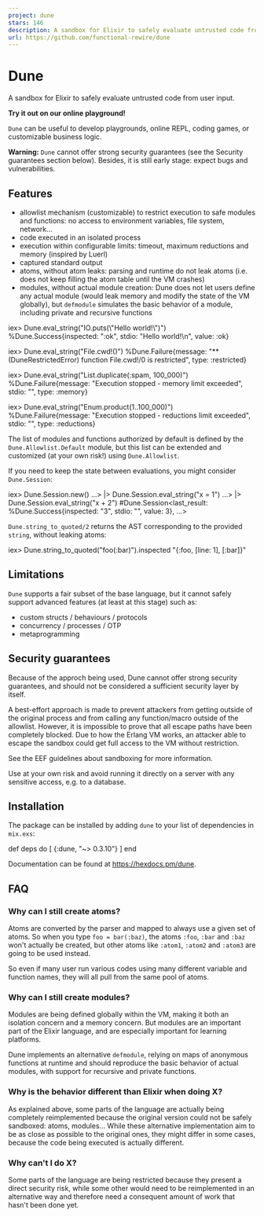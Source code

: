 ```yaml
---
project: dune
stars: 146
description: A sandbox for Elixir to safely evaluate untrusted code from user input
url: https://github.com/functional-rewire/dune
---
```


Dune
====

A sandbox for Elixir to safely evaluate untrusted code from user input.

**Try it out on our online playground!**

`Dune` can be useful to develop playgrounds, online REPL, coding games, or customizable business logic.

**Warning:** `Dune` cannot offer strong security guarantees (see the Security guarantees section below). Besides, it is still early stage: expect bugs and vulnerabilities.

Features
--------

-   allowlist mechanism (customizable) to restrict execution to safe modules and functions: no access to environment variables, file system, network...
-   code executed in an isolated process
-   execution within configurable limits: timeout, maximum reductions and memory (inspired by Luerl)
-   captured standard output
-   atoms, without atom leaks: parsing and runtime do not leak atoms (i.e. does not keep filling the atom table until the VM crashes)
-   modules, without actual module creation: Dune does not let users define any actual module (would leak memory and modify the state of the VM globally), but `defmodule` simulates the basic behavior of a module, including private and recursive functions

iex\> Dune.eval\_string("IO.puts(\\"Hello world!\\")")
%Dune.Success{inspected: ":ok", stdio: "Hello world!\\n", value: :ok}

iex\> Dune.eval\_string("File.cwd!()")
%Dune.Failure{message: "\*\* (DuneRestrictedError) function File.cwd!/0 is restricted", type: :restricted}

iex\> Dune.eval\_string("List.duplicate(:spam, 100\_000)")
%Dune.Failure{message: "Execution stopped - memory limit exceeded", stdio: "", type: :memory}

iex\> Dune.eval\_string("Enum.product(1..100\_000)")
%Dune.Failure{message: "Execution stopped - reductions limit exceeded", stdio: "", type: :reductions}

The list of modules and functions authorized by default is defined by the `Dune.Allowlist.Default` module, but this list can be extended and customized (at your own risk!) using `Dune.Allowlist`.

If you need to keep the state between evaluations, you might consider `Dune.Session`:

iex\> Dune.Session.new()
...\> |> Dune.Session.eval\_string("x = 1")
...\> |> Dune.Session.eval\_string("x + 2")
#Dune.Session<last\_result: %Dune.Success{inspected: "3", stdio: "", value: 3}, ...>

`Dune.string_to_quoted/2` returns the AST corresponding to the provided `string`, without leaking atoms:

iex\> Dune.string\_to\_quoted("foo(:bar)").inspected
"{:foo, \[line: 1\], \[:bar\]}"

Limitations
-----------

`Dune` supports a fair subset of the base language, but it cannot safely support advanced features (at least at this stage) such as:

-   custom structs / behaviours / protocols
-   concurrency / processes / OTP
-   metaprogramming

Security guarantees
-------------------

Because of the approch being used, Dune cannot offer strong security guarantees, and should not be considered a sufficient security layer by itself.

A best-effort approach is made to prevent attackers from getting outside of the original process and from calling any function/macro outside of the allowlist. However, it is impossible to prove that all escape paths have been completely blocked. Due to how the Erlang VM works, an attacker able to escape the sandbox could get full access to the VM without restriction.

See the EEF guidelines about sandboxing for more information.

Use at your own risk and avoid running it directly on a server with any sensitive access, e.g. to a database.

Installation
------------

The package can be installed by adding `dune` to your list of dependencies in `mix.exs`:

def deps do
  \[
    {:dune, "~> 0.3.10"}
  \]
end

Documentation can be found at https://hexdocs.pm/dune.

FAQ
---

### Why can I still create atoms?

Atoms are converted by the parser and mapped to always use a given set of atoms. So when you type `foo = bar(:baz)`, the atoms `:foo`, `:bar` and `:baz` won't actually be created, but other atoms like `:atom1`, `:atom2` and `:atom3` are going to be used instead.

So even if many user run various codes using many different variable and function names, they will all pull from the same pool of atoms.

### Why can I still create modules?

Modules are being defined globally within the VM, making it both an isolation concern and a memory concern. But modules are an important part of the Elixir language, and are especially important for learning platforms.

Dune implements an alternative `defmodule`, relying on maps of anonymous functions at runtime and should reproduce the basic behavior of actual modules, with support for recursive and private functions.

### Why is the behavior different than Elixir when doing X?

As explained above, some parts of the language are actually being completely reimplemented because the original version could not be safely sandboxed: atoms, modules... While these alternative implementation aim to be as close as possible to the original ones, they might differ in some cases, because the code being executed is actually different.

### Why can't I do X?

Some parts of the language are being restricted because they present a direct security risk, while some other would need to be reimplemented in an alternative way and therefore need a consequent amount of work that hasn't been done yet.

